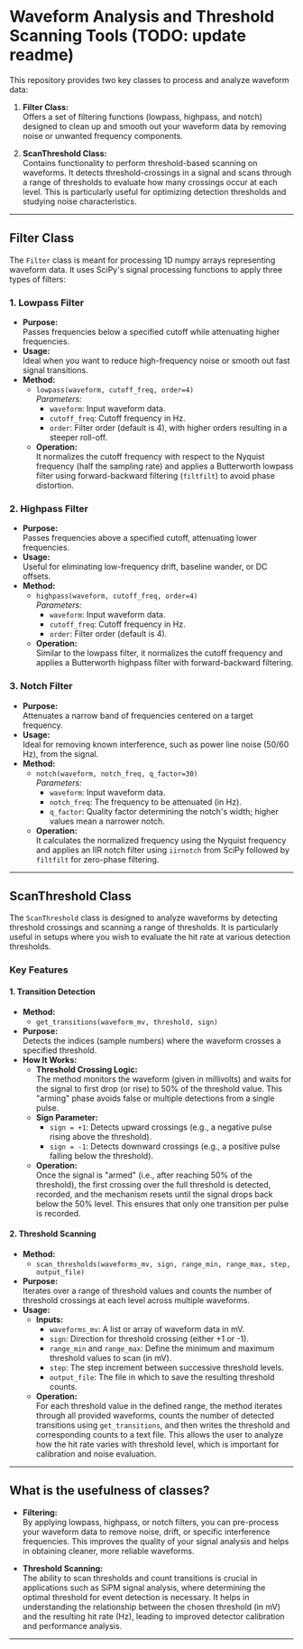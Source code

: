 # Waveform Analysis and Threshold Scanning Tools (TODO: update readme)

This repository provides two key classes to process and analyze waveform data:

1. **Filter Class:**  
   Offers a set of filtering functions (lowpass, highpass, and notch) designed to clean up and smooth out your waveform data by removing noise or unwanted frequency components.

2. **ScanThreshold Class:**  
   Contains functionality to perform threshold-based scanning on waveforms. It detects threshold-crossings in a signal and scans through a range of thresholds to evaluate how many crossings occur at each level. This is particularly useful for optimizing detection thresholds and studying noise characteristics.

---

## Filter Class

The `Filter` class is meant for processing 1D numpy arrays representing waveform data. It uses SciPy's signal processing functions to apply three types of filters:

### 1. Lowpass Filter
- **Purpose:**  
  Passes frequencies below a specified cutoff while attenuating higher frequencies.
- **Usage:**  
  Ideal when you want to reduce high-frequency noise or smooth out fast signal transitions.
- **Method:**  
  - `lowpass(waveform, cutoff_freq, order=4)`  
    *Parameters:*  
    - `waveform`: Input waveform data.
    - `cutoff_freq`: Cutoff frequency in Hz.
    - `order`: Filter order (default is 4), with higher orders resulting in a steeper roll-off.
  - **Operation:**  
    It normalizes the cutoff frequency with respect to the Nyquist frequency (half the sampling rate) and applies a Butterworth lowpass filter using forward-backward filtering (`filtfilt`) to avoid phase distortion.

### 2. Highpass Filter
- **Purpose:**  
  Passes frequencies above a specified cutoff, attenuating lower frequencies.
- **Usage:**  
  Useful for eliminating low-frequency drift, baseline wander, or DC offsets.
- **Method:**  
  - `highpass(waveform, cutoff_freq, order=4)`  
    *Parameters:*  
    - `waveform`: Input waveform data.
    - `cutoff_freq`: Cutoff frequency in Hz.
    - `order`: Filter order (default is 4).
  - **Operation:**  
    Similar to the lowpass filter, it normalizes the cutoff frequency and applies a Butterworth highpass filter with forward-backward filtering.

### 3. Notch Filter
- **Purpose:**  
  Attenuates a narrow band of frequencies centered on a target frequency.
- **Usage:**  
  Ideal for removing known interference, such as power line noise (50/60 Hz), from the signal.
- **Method:**  
  - `notch(waveform, notch_freq, q_factor=30)`  
    *Parameters:*  
    - `waveform`: Input waveform data.
    - `notch_freq`: The frequency to be attenuated (in Hz).
    - `q_factor`: Quality factor determining the notch's width; higher values mean a narrower notch.
  - **Operation:**  
    It calculates the normalized frequency using the Nyquist frequency and applies an IIR notch filter using `iirnotch` from SciPy followed by `filtfilt` for zero-phase filtering.

---

## ScanThreshold Class

The `ScanThreshold` class is designed to analyze waveforms by detecting threshold crossings and scanning a range of thresholds. It is particularly useful in setups where you wish to evaluate the hit rate at various detection thresholds.

### Key Features

#### 1. Transition Detection
- **Method:**  
  - `get_transitions(waveform_mv, threshold, sign)`
- **Purpose:**  
  Detects the indices (sample numbers) where the waveform crosses a specified threshold.
- **How It Works:**  
  - **Threshold Crossing Logic:**  
    The method monitors the waveform (given in millivolts) and waits for the signal to first drop (or rise) to 50% of the threshold value. This "arming" phase avoids false or multiple detections from a single pulse.
  - **Sign Parameter:**  
    - `sign = +1`: Detects upward crossings (e.g., a negative pulse rising above the threshold).
    - `sign = -1`: Detects downward crossings (e.g., a positive pulse falling below the threshold).
  - **Operation:**  
    Once the signal is "armed" (i.e., after reaching 50% of the threshold), the first crossing over the full threshold is detected, recorded, and the mechanism resets until the signal drops back below the 50% level. This ensures that only one transition per pulse is recorded.

#### 2. Threshold Scanning
- **Method:**  
  - `scan_thresholds(waveforms_mv, sign, range_min, range_max, step, output_file)`
- **Purpose:**  
  Iterates over a range of threshold values and counts the number of threshold crossings at each level across multiple waveforms.
- **Usage:**  
  - **Inputs:**
    - `waveforms_mv`: A list or array of waveform data in mV.
    - `sign`: Direction for threshold crossing (either +1 or -1).
    - `range_min` and `range_max`: Define the minimum and maximum threshold values to scan (in mV).
    - `step`: The step increment between successive threshold levels.
    - `output_file`: The file in which to save the resulting threshold counts.
  - **Operation:**  
    For each threshold value in the defined range, the method iterates through all provided waveforms, counts the number of detected transitions using `get_transitions`, and then writes the threshold and corresponding counts to a text file. This allows the user to analyze how the hit rate varies with threshold level, which is important for calibration and noise evaluation.

---

## What is the usefulness of classes?

- **Filtering:**  
  By applying lowpass, highpass, or notch filters, you can pre-process your waveform data to remove noise, drift, or specific interference frequencies. This improves the quality of your signal analysis and helps in obtaining cleaner, more reliable waveforms.

- **Threshold Scanning:**  
  The ability to scan thresholds and count transitions is crucial in applications such as SiPM signal analysis, where determining the optimal threshold for event detection is necessary. It helps in understanding the relationship between the chosen threshold (in mV) and the resulting hit rate (Hz), leading to improved detector calibration and performance analysis.

---

